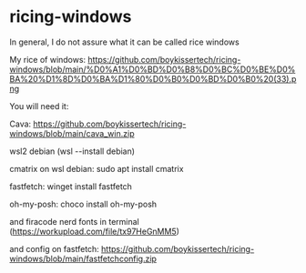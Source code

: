 # ricing-windows

In general, I do not assure what it can be called rice windows

My rice of windows: https://github.com/boykissertech/ricing-windows/blob/main/%D0%A1%D0%BD%D0%B8%D0%BC%D0%BE%D0%BA%20%D1%8D%D0%BA%D1%80%D0%B0%D0%BD%D0%B0%20(33).png  

You will need it:

Cava: https://github.com/boykissertech/ricing-windows/blob/main/cava_win.zip

wsl2 debian (wsl --install debian)

cmatrix on wsl debian: sudo apt install cmatrix

fastfetch: winget install fastfetch

oh-my-posh: choco install oh-my-posh

and firacode nerd fonts in terminal (https://workupload.com/file/tx97HeGnMM5)

and config on fastfetch: https://github.com/boykissertech/ricing-windows/blob/main/fastfetchconfig.zip
